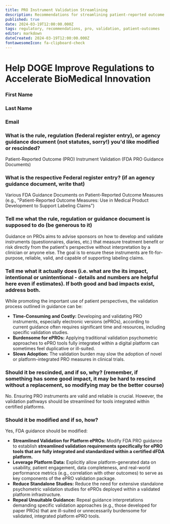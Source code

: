 ```yaml
---
title: PRO Instrument Validation Streamlining
description: Recommendations for streamlining patient-reported outcome instrument validation in dFDA context
published: true
date: 2024-03-19T12:00:00.000Z
tags: regulatory, recommendations, pro, validation, patient-outcomes
editor: markdown
dateCreated: 2024-03-19T12:00:00.000Z
fontawesomeIcon: fa-clipboard-check
---
```


# Help DOGE Improve Regulations to Accelerate BioMedical Innovation

### First Name

### Last Name

### Email

### What is the rule, regulation (federal register entry), or agency guidance document (not statutes, sorry!) you'd like modified or rescinded?

Patient-Reported Outcome (PRO) Instrument Validation (FDA PRO Guidance Documents)

### What is the respective Federal register entry? (if an agency guidance document, write that)

Various FDA Guidance Documents on Patient-Reported Outcome Measures (e.g., "Patient-Reported Outcome Measures: Use in Medical Product Development to Support Labeling Claims")

### Tell me what the rule, regulation or guidance document is supposed to do (be generous to it)

Guidance on PROs aims to advise sponsors on how to develop and validate instruments (questionnaires, diaries, etc.) that measure treatment benefit or risk directly from the patient's perspective without interpretation by a clinician or anyone else. The goal is to ensure these instruments are fit-for-purpose, reliable, valid, and capable of supporting labeling claims.

### Tell me what it actually does (i.e. what are the its impact, intentional or unintentional - details and numbers are helpful here even if estimates). If both good and bad impacts exist, address both.

While promoting the important use of patient perspectives, the validation process outlined in guidance can be:
*   **Time-Consuming and Costly:** Developing and validating PRO instruments, especially electronic versions (ePROs), according to current guidance often requires significant time and resources, including specific validation studies.
*   **Burdensome for ePROs:** Applying traditional validation psychometric approaches to ePRO tools fully integrated within a digital platform can sometimes feel duplicative or ill-suited.
*   **Slows Adoption:** The validation burden may slow the adoption of novel or platform-integrated PRO measures in clinical trials.

### Should it be rescinded, and if so, why? (remember, if something has some good impact, it may be hard to rescind without a replacement, so modifying may be the better course)

No. Ensuring PRO instruments are valid and reliable is crucial. However, the validation pathways should be streamlined for tools integrated within certified platforms.

### Should it be modified and if so, how?

Yes, FDA guidance should be modified:
*   **Streamlined Validation for Platform ePROs:** Modify FDA PRO guidance to establish **streamlined validation requirements specifically for ePRO tools that are fully integrated and standardized within a certified dFDA platform.**
*   **Leverage Platform Data:** Explicitly allow platform-generated data on usability, patient engagement, data completeness, and real-world performance metrics (e.g., correlation with other outcomes) to serve as key components of the ePRO validation package.
*   **Reduce Standalone Studies:** Reduce the need for extensive standalone psychometric validation studies for ePROs deployed within a validated platform infrastructure.
*   **Repeal Unsuitable Guidance:** Repeal guidance interpretations demanding specific validation approaches (e.g., those developed for paper PROs) that are ill-suited or unnecessarily burdensome for validated, integrated platform ePRO tools. 